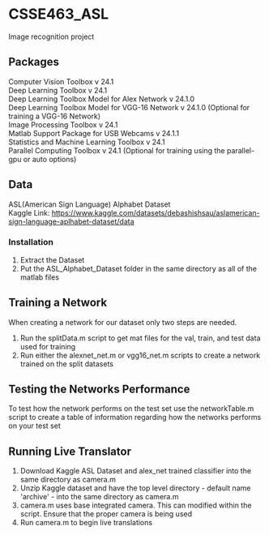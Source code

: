 # CSSE463_ASL
Image recognition project


## Packages
Computer Vision Toolbox v 24.1 <br>
Deep Learning Toolbox v 24.1 <br>
Deep Learning Toolbox Model for Alex Network v 24.1.0 <br>
Deep Learning Toolbox Model for VGG-16 Network v 24.1.0 (Optional for training a VGG-16 Network)<br>
Image Processing Toolbox v 24.1 <br>
Matlab Support Package for USB Webcams v 24.1.1 <br>
Statistics and Machine Learning Toolbox v 24.1 <br>
Parallel Computing Toolbox v 24.1 (Optional for training using the parallel-gpu or auto options)<br>

## Data
ASL(American Sign Language) Alphabet Dataset<br>
Kaggle Link: https://www.kaggle.com/datasets/debashishsau/aslamerican-sign-language-aplhabet-dataset/data

### Installation
<ol>
  <li>Extract the Dataset</li>
  <li>Put the ASL_Alphabet_Dataset folder in the same directory as all of the matlab files</li>
</ol>

## Training a Network

When creating a network for our dataset only two steps are needed. 

<ol>
  <li>Run the splitData.m script to get mat files for the val, train, and test data used for training</li>
  <li>Run either the alexnet_net.m or vgg16_net.m scripts to create a network trained on the split datasets</li>
</ol>

## Testing the Networks Performance

To test how the network performs on the test set use the networkTable.m script to create a table of information regarding how the networks performs on your test set

## Running Live Translator

<ol>
  <li>Download Kaggle ASL Dataset and alex_net trained classifier into the same directory as camera.m </li>
  <li>Unzip Kaggle dataset and have the top level directory - default name 'archive' - into the same directory as camera.m </li>
  <li>camera.m uses base integrated camera. This can modified within the script. Ensure that the proper camera is being used </li>
  <li>Run camera.m to begin live translations</li>
</ol>
